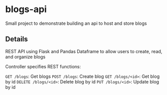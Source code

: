 # blogs-api
Small project to demonstrate building an api to host and store blogs


## Details

REST API using Flask and Pandas Dataframe to allow users to create, read, and organize blogs

Controller specifies REST functions:

`GET /blogs`: Get blogs
`POST /blogs`: Create blog
`GET /blogs/<id>`: Get blog by id
`DELETE /blogs/<id>`: Delete blog by id
`PUT /blogs/<id>`: Update blog by id
